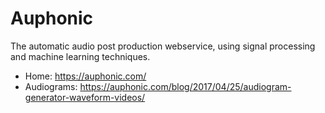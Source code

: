 # Auphonic
The automatic audio post production webservice, using signal processing and machine learning techniques.

* Home: https://auphonic.com/
* Audiograms: https://auphonic.com/blog/2017/04/25/audiogram-generator-waveform-videos/
